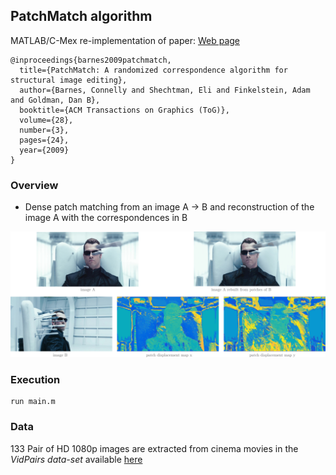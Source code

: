 ## PatchMatch algorithm

MATLAB/C-Mex re-implementation of paper:    [Web page](https://gfx.cs.princeton.edu/pubs/Barnes_2009_PAR/)
```
@inproceedings{barnes2009patchmatch,
  title={PatchMatch: A randomized correspondence algorithm for structural image editing},
  author={Barnes, Connelly and Shechtman, Eli and Finkelstein, Adam and Goldman, Dan B},
  booktitle={ACM Transactions on Graphics (ToG)},
  volume={28},
  number={3},
  pages={24},
  year={2009}
}
```

### Overview 

- Dense patch matching from an image A -> B and reconstruction of the image A with the correspondences in B

![image](./Figures/pm_method.png)


### Execution

```
run main.m
```


### Data

133 Pair of HD 1080p images are extracted from cinema movies in the *VidPairs data-set* available [here](http://www.cs.haifa.ac.il/~skorman/CSH/index.html) 
